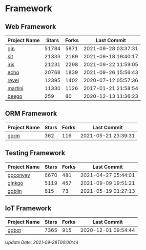 # Framework

## Web Framework
| Project Name | Stars | Forks | Last Commit |
| ------------ | ----- | ----- | ----------- |
| [gin](https://github.com/gin-gonic/gin) | 51784 | 5871 | 2021-09-28 03:37:31 |
| [kit](https://github.com/go-kit/kit) | 21333 | 2189 | 2021-09-18 19:40:17 |
| [iris](https://github.com/kataras/iris) | 21231 | 2298 | 2021-09-22 11:59:05 |
| [echo](https://github.com/labstack/echo) | 20768 | 1839 | 2021-09-26 15:56:43 |
| [revel](https://github.com/revel/revel) | 12395 | 1402 | 2020-07-12 05:57:36 |
| [martini](https://github.com/go-martini/martini) | 11330 | 1126 | 2017-01-21 21:58:54 |
| [beego](https://github.com/astaxie/beego) | 259 | 80 | 2020-12-13 11:36:23 |

## ORM Framework
| Project Name | Stars | Forks | Last Commit |
| ------------ | ----- | ----- | ----------- |
| [gorm](https://github.com/jinzhu/gorm) | 362 | 116 | 2021-05-21 23:39:31 |

## Testing Framework
| Project Name | Stars | Forks | Last Commit |
| ------------ | ----- | ----- | ----------- |
| [goconvey](https://github.com/smartystreets/goconvey) | 6670 | 481 | 2021-04-27 05:44:01 |
| [ginkgo](https://github.com/onsi/ginkgo) | 5119 | 457 | 2021-09-09 19:51:21 |
| [goblin](https://github.com/franela/goblin) | 815 | 73 | 2021-05-19 01:27:13 |

## IoT Framework
| Project Name | Stars | Forks | Last Commit |
| ------------ | ----- | ----- | ----------- |
| [gobot](https://github.com/hybridgroup/gobot) | 7365 | 915 | 2020-12-01 09:54:44 |

*Update Date: 2021-09-28T06:00:44*